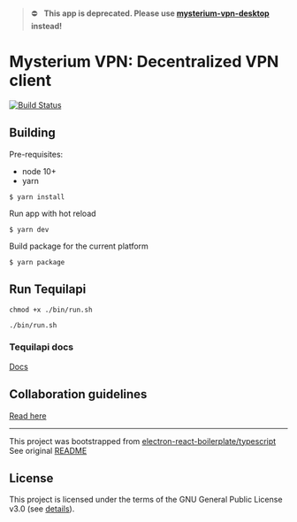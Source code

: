 > :no_entry: &nbsp; **This app is deprecated. Please use [mysterium-vpn-desktop](https://github.com/mysteriumnetwork/mysterium-vpn-desktop) instead!**

# Mysterium VPN: Decentralized VPN client

[![Build Status](https://travis-ci.com/mysteriumnetwork/dvpn-desktop.svg?branch=master)](https://travis-ci.com/mysteriumnetwork/dvpn-desktop)

## Building

Pre-requisites:

- node 10+
- yarn

```
$ yarn install
```

Run app with hot reload

```
$ yarn dev
```

Build package for the current platform

```
$ yarn package
```

## Run Tequilapi

`chmod +x ./bin/run.sh`

`./bin/run.sh`

### Tequilapi docs

[Docs](https://tequilapi.mysterium.network/)

## Collaboration guidelines

[Read here](./COLABORATION.md)

---

This project was bootstrapped from [electron-react-boilerplate/typescript](https://github.com/electron-react-boilerplate/examples/commit/b329db81918dd0cca8d96c5169cb8905542eb021)  
See original [README](https://github.com/electron-react-boilerplate/examples/blob/master/examples/typescript/README.md)

## License

This project is licensed under the terms of the GNU General Public License v3.0 (see [details](./LICENSE)).
